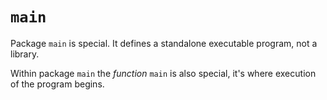 # `main`

Package `main` is special. It defines a standalone executable program, not a library.

Within package `main` the *function* `main` is also special, it's where execution of the program begins.
